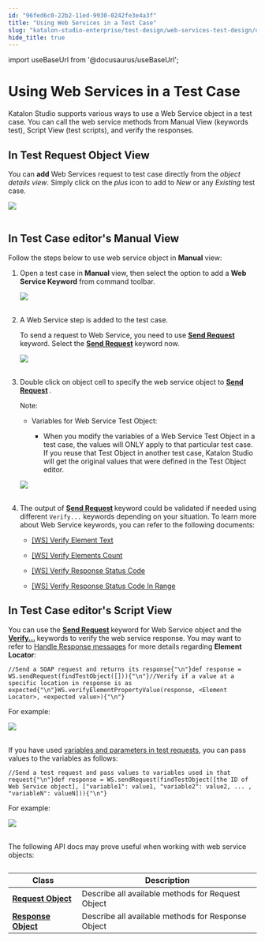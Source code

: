 ```yaml
---
id: "96fed6c0-22b2-11ed-9930-0242fe3e4a3f"
title: "Using Web Services in a Test Case"
slug: "katalon-studio-enterprise/test-design/web-services-test-design/using-web-services-in-a-test-case"
hide_title: true
---
```

import useBaseUrl from '@docusaurus/useBaseUrl';

    

# <a id="id" class="anchor_top_offset"/><a id="ariaid-title1" class="anchor_top_offset"/>Using Web Services in a Test Case

    
      
<p xmlns="http://www.w3.org/1999/xhtml" className="p">Katalon Studio supports various ways to use a Web Service object   in a test case. You can call the web service methods from Manual   View (keywords test), Script View (test scripts), and verify the   responses.</p> 
    
  
    

## <a id="id_1" class="anchor_top_offset"/>In Test Request Object View

    
      
<p xmlns="http://www.w3.org/1999/xhtml" className="p">You can <strong className="ph b">add</strong> Web Services request to test case   directly from the <em className="ph i">object details view</em>. Simply click on the   <em className="ph i">plus</em> icon to add to <em className="ph i">New</em> or any <em className="ph i">Existing</em>   test case.</p> 
      
<p xmlns="http://www.w3.org/1999/xhtml" className="p">   <img className="image" src={useBaseUrl("https://github.com/katalon-studio/docs-images/raw/master/katalon-studio/docs/using-web-services-in-a-test-case-58/Screen-Shot-2018-09-20-at-5.06.42-PM.png")} /><br /><br /> </p> 
    
  

## <a id="id_2" class="anchor_top_offset"/>In Test Case editor's Manual View

<p xmlns="http://www.w3.org/1999/xhtml" className="p">Follow the steps below to use web service object   in <strong className="ph b">Manual</strong> view:</p> 
<ol xmlns="http://www.w3.org/1999/xhtml" className="ol"><li className="li">     <p className="p">Open a test case in <strong className="ph b">Manual</strong> view, then       select the option to add a <strong className="ph b">Web Service         Keyword</strong> from command toolbar.</p>     <p className="p">       <img className="image" src={useBaseUrl("https://github.com/katalon-studio/docs-images/raw/master/katalon-studio/docs/using-web-services-in-a-test-case-58/image2017-6-30-203A493A48.png")} /><br /><br />     </p>   </li><li className="li">     <p className="p">A Web Service step is added to the test case. </p>     <p className="p">       To send a request to Web Service, you need to use <strong className="ph b"><a className="xref" href="/docs/katalon-studio-enterprise/keywords/web-service-keywords/ws-send-request">Send           Request</a>       </strong>keyword. Select the <strong className="ph b"><a className="xref" href="/docs/katalon-studio-enterprise/keywords/web-service-keywords/ws-send-request">Send           Request</a>       </strong>keyword now.</p>     <p className="p">       <img className="image" src={useBaseUrl("https://github.com/katalon-studio/docs-images/raw/master/katalon-studio/docs/using-web-services-in-a-test-case-58/image2018-8-23-163A583A44.png")} /><br /><br />     </p>   </li><li className="li">     <p className="p">Double click on object cell to specify the web service object       to <strong className="ph b"><a className="xref" href="/docs/katalon-studio-enterprise/keywords/web-service-keywords/ws-send-request">Send           Request</a>       </strong>.</p>     <div className="note note note_note"><span className="note__title">Note:</span>        <ul className="ul"><li className="li"><div className="p">Variables for Web Service Test Object:<ul className="ul"><li className="li"><p className="p">When you modify the variables of a Web Service Test Object in a                   test case, the values will ONLY apply to that particular test case.                   If you reuse that Test Object in another test case, Katalon Studio                   will get the original values that were defined in the Test Object                   editor.</p></li></ul></div></li></ul>     </div>     <p className="p">       <img className="image" src={useBaseUrl("https://github.com/katalon-studio/docs-images/raw/master/katalon-studio/docs/using-web-services-in-a-test-case-58/image2018-8-23-163A353A40.png")} /><br /><br />     </p>   </li><li className="li">     <div className="p">The output of <strong className="ph b"><a className="xref" href="/docs/katalon-studio-enterprise/keywords/web-service-keywords/ws-send-request">Send           Request</a>       </strong>keyword could be validated if needed       using different <code className="ph codeph">Verify...</code>  keywords       depending on your situation. To learn more about Web Service keywords, you can refer to the following  documents: <ul className="ul"><li className="li"><p className="p"><a className="xref" href="/docs/katalon-studio-enterprise/keywords/web-service-keywords/ws-verify-element-text">[WS] Verify Element Text</a></p></li><li className="li"><p className="p"><a className="xref" href="/docs/katalon-studio-enterprise/keywords/web-service-keywords/ws-verify-elements-count">[WS] Verify Elements Count</a></p></li><li className="li"><p className="p"><a className="xref" href="/docs/katalon-studio-enterprise/keywords/web-service-keywords/ws-verify-response-status-code">[WS] Verify Response Status Code</a></p></li><li className="li"><p className="p"><a className="xref" href="/docs/katalon-studio-enterprise/keywords/web-service-keywords/ws-verify-response-status-code-in-range">[WS] Verify Response Status Code In Range</a></p></li></ul></div>   </li></ol> 

## <a id="id_3" class="anchor_top_offset"/>In Test Case editor's Script View

<p xmlns="http://www.w3.org/1999/xhtml" className="p">You can use the <strong className="ph b">     <a className="xref" href="/docs/katalon-studio-enterprise/keywords/web-service-keywords/ws-send-request">Send       Request</a>   </strong> keyword for Web Service object and   the <strong className="ph b">     <a className="xref" href="/docs/katalon-studio-enterprise/keywords/web-service-keywords/ws-verify-element-property-value">Verify...</a>   </strong> keywords   to verify the web service response. You may want to refer   to <a className="xref" href="/docs/katalon-studio-enterprise/test-design/web-services-test-design/handle-response-messages">Handle Response messages</a> for more details   regarding <strong className="ph b">Element Locator</strong>:</p> 
<pre xmlns="http://www.w3.org/1999/xhtml" className="pre codeblock"><code>//Send a SOAP request and returns its response{"\n"}def response = WS.sendRequest(findTestObject([])){"\n"}//Verify if a value at a specific location in response is as expected{"\n"}WS.verifyElementPropertyValue(response, &lt;Element Locator&gt;, &lt;expected value&gt;){"\n"}</code></pre> 
<p xmlns="http://www.w3.org/1999/xhtml" className="p">For example:</p> 
<p xmlns="http://www.w3.org/1999/xhtml" className="p">   <img className="image" src={useBaseUrl("https://github.com/katalon-studio/docs-images/raw/master/katalon-studio/docs/using-web-services-in-a-test-case-58/image2017-2-28-153A203A11.png")} /><br /><br /> </p> 
<p xmlns="http://www.w3.org/1999/xhtml" className="p">If you have used <a className="xref" href="/docs/katalon-studio-enterprise/test-design/web-services-test-design/parameterize-a-web-service-object#id_2">variables     and parameters in test requests</a>, you can pass values to the   variables as follows:</p> 
<pre xmlns="http://www.w3.org/1999/xhtml" className="pre codeblock"><code>//Send a test request and pass values to variables used in that request{"\n"}def response = WS.sendRequest(findTestObject([the ID of Web Service object], ["variable1": value1, "variable2": value2, ... , "variableN": valueN])){"\n"}</code></pre> 
<p xmlns="http://www.w3.org/1999/xhtml" className="p">For example:</p> 
<p xmlns="http://www.w3.org/1999/xhtml" className="p">   <img className="image" src={useBaseUrl("https://github.com/katalon-studio/docs-images/raw/master/katalon-studio/docs/using-web-services-in-a-test-case/parameterize-ws.png")} /><br /><br /> </p> 
<p xmlns="http://www.w3.org/1999/xhtml" className="p">The following API docs may prove useful when working with web   service objects:</p> 
<table xmlns="http://www.w3.org/1999/xhtml" className="table"><caption /><thead className="thead"><tr className><th className="entry anchor_top_offset" id="id_3__entry__1">Class</th><th className="entry anchor_top_offset" id="id_3__entry__2">Description</th></tr></thead><tbody className="tbody"><tr className><td className="entry" headers="id_3__entry__1 id_3__entry__2 ">         <strong className="ph b">           <a className="xref j-external-link" href="http://api-docs.katalon.com/studio/v4.6.0.2/api/com/kms/katalon/core/testobject/RequestObject.html" target="_blank">Request             Object</a>         </strong>       </td><td className="entry" headers="id_3__entry__1 id_3__entry__2 ">Describe all available methods for Request Object</td></tr><tr className><td className="entry" headers="id_3__entry__1 id_3__entry__2 ">         <strong className="ph b">           <a className="xref j-external-link" href="http://api-docs.katalon.com/studio/v4.6.0.2/api/com/kms/katalon/core/testobject/ResponseObject.html" target="_blank">Response             Object</a>         </strong>       </td><td className="entry" headers="id_3__entry__1 id_3__entry__2 ">Describe all available methods for Response Object</td></tr></tbody></table> 
